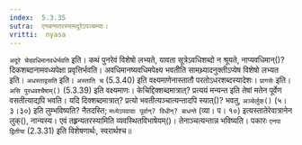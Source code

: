 ```yaml
---
index:  5.3.35
sutra:  एनबन्यतरस्यामदूरेऽपञ्चम्याः।
vritti:  nyasa
---
```


`अदूरे चेदवधिमानवधेर्भवति` इति। कथं पुनरेवं विशेषो लभ्यते, यावता सूत्रेऽवधिशब्दो न श्रूयते, नाप्यवधिमान्()? दिकशब्दानामवध्यपेक्षा प्रवृत्तिर्भवति। अवधिमानष्यवधिमपेक्ष्य भवतीति सामथ्र्यादनुक्तीऽप्येष विशेषो लभ्यत इति। `अधस्ताद्वसति` इति। `अस्ताति च` (5.3.40) इति वक्ष्यमाणेनास्तातौ परतोऽधरशब्दस्यादेशः। 
`प्रागसेः` इति। `असि पुरधवश्चैषाम्()` (5.3.39) इति वक्ष्यमाणः। केचिद्दिक्शब्दमात्रात्? प्रत्ययं मन्यन्त इति तेषां मतेन पूर्वेण वसतीत्याद्यपि भवति। यदि दिक्शब्दमात्रात्? प्रत्यो भवतीत्यञ्चात्यन्तादपि स्यात्()? भवतु, `अञ्चेर्लुक्()` (५।३।३०) इति लुम्भविष्यति? नैतदस्ति; `मध्येऽपवादाः पूर्वान्? विधीन्? बाधन्ते` (व्या। प। १०) इत्यस्तातेरेवात्रानेन लुक्(), नान्यस्य। एवं तह्र्रन्यतरस्यामिति व्यवस्थितविभाषेयम्()। तेनाञ्चत्यन्तान्न भविष्यति। 
पकारः `एनपा द्वितीया` (2.3.31) इति विशेषणार्थः, स्वरार्थश्च॥
